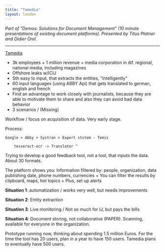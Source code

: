 ```yaml
---
title: "Tamedia"
layout: london
---
```


_Part of "Demos: Solutions for Document Management" (10 minute presentations of existing document platforms). Presented by Titus Platner and Didier Orel._

***

[Tamedia](http://www.tamedia.ch/en/)
* 3k employees + 1 million revenue + media corporation in dif. regional, national media, including magazines
* Offshore leaks w/ICIJ
* Sth easy to input, that extracts the entities, “intelligently”
* 60 input languages (using ABBY Api) that gets translated to german, english and french
* Find an advantage to work closely with journalists, because they are able to motivate them to share and also they can avoid bad data behavior
* 3 scenarios / (Missing)

Workflow / focus on acquisition of data. Very early stage. 

Process: 

	Google > Abby > Systran > Expert ststem - Temis

		tesseract-ocr -> Translator ^

Trying to develop a good feedback tool, not a tool, that inputs the data. About 30 formats.

The platform shows you:
Information filtered by: people, organization, data publishing date, phone numbers, currencies +
You can filter the results by clipboard, maps, hot topics +
Plus, set up alerts

**Situation 1**: automatization / works very well, but needs improvements

**Situation 2**: Entity extraction 

**Situation 3**: Live monitoring / Not so much for IJ, but pays the bills

**Situation 4**: Document storing, not collaborative (PAPER). Scanning, available for everyone in the organization.

Prototype running now, thinking about spending 1.5 million Euros.
For the time the tool has 20 users, plan in a year to have 150 users. Tamedia plans to eventually have 500 users.
